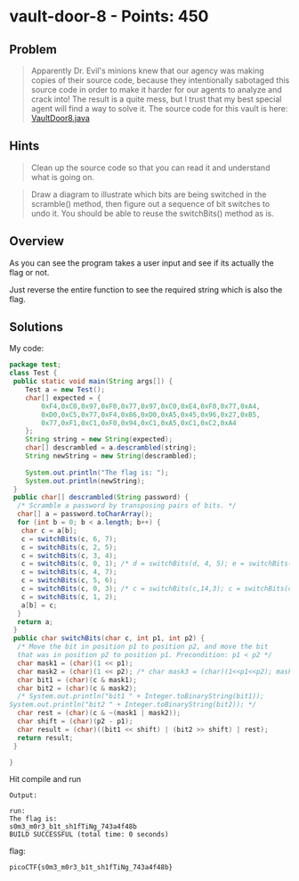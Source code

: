 # vault-door-8 - Points: 450

## Problem
> Apparently Dr. Evil's minions knew that our agency was making copies of their source code, because they intentionally sabotaged this source code in order to make it harder for our agents to analyze and crack into! The result is a quite mess, but I trust that my best special agent will find a way to solve it. The source code for this vault is here: [VaultDoor8.java](https://2019shell1.picoctf.com/static/58bc0f0cdd847bba9f9c3dd575fdcbc2/VaultDoor8.java)

## Hints

> Clean up the source code so that you can read it and understand what is going on.

> Draw a diagram to illustrate which bits are being switched in the scramble() method, then figure out a sequence of bit switches to undo it. You should be able to reuse the switchBits() method as is.

## Overview

As you can see the program takes a user input and see if its actually the flag or not.

Just reverse the entire function to see the required string which is also the flag.

## Solutions

My code:
```java
package test;
class Test {
 public static void main(String args[]) {
    Test a = new Test();
    char[] expected = {
        0xF4,0xC0,0x97,0xF0,0x77,0x97,0xC0,0xE4,0xF0,0x77,0xA4,
        0xD0,0xC5,0x77,0xF4,0x86,0xD0,0xA5,0x45,0x96,0x27,0xB5,
        0x77,0xF1,0xC1,0xF0,0x94,0xC1,0xA5,0xC1,0xC2,0xA4
    };
    String string = new String(expected);
    char[] descrambled = a.descrambled(string);
    String newString = new String(descrambled);
    
    System.out.println("The flag is: ");
    System.out.println(newString);
 }
 public char[] descrambled(String password) {
  /* Scramble a password by transposing pairs of bits. */
  char[] a = password.toCharArray();
  for (int b = 0; b < a.length; b++) {
   char c = a[b];
   c = switchBits(c, 6, 7);
   c = switchBits(c, 2, 5);
   c = switchBits(c, 3, 4);
   c = switchBits(c, 0, 1); /* d = switchBits(d, 4, 5); e = switchBits(e, 5, 6); */
   c = switchBits(c, 4, 7);
   c = switchBits(c, 5, 6);
   c = switchBits(c, 0, 3); /* c = switchBits(c,14,3); c = switchBits(c, 2, 0); */ 
   c = switchBits(c, 1, 2);
   a[b] = c;
  }
  return a;
 }
 public char switchBits(char c, int p1, int p2) {
  /* Move the bit in position p1 to position p2, and move the bit
  that was in position p2 to position p1. Precondition: p1 < p2 */
  char mask1 = (char)(1 << p1);
  char mask2 = (char)(1 << p2); /* char mask3 = (char)(1<<p1<<p2); mask1++; mask1--; */
  char bit1 = (char)(c & mask1);
  char bit2 = (char)(c & mask2);
  /* System.out.println("bit1 " + Integer.toBinaryString(bit1));
System.out.println("bit2 " + Integer.toBinaryString(bit2)); */
  char rest = (char)(c & ~(mask1 | mask2));
  char shift = (char)(p2 - p1);
  char result = (char)((bit1 << shift) | (bit2 >> shift) | rest);
  return result;
 }

}
```

Hit compile and run

```
Output:

run:
The flag is: 
s0m3_m0r3_b1t_sh1fTiNg_743a4f48b
BUILD SUCCESSFUL (total time: 0 seconds)
```

flag:
```
picoCTF{s0m3_m0r3_b1t_sh1fTiNg_743a4f48b}
```
